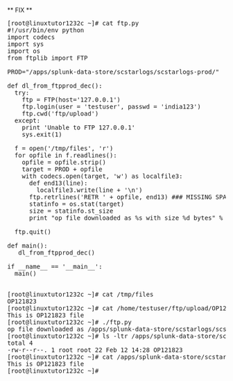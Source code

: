 ** FIX ** 

<pre>
[root@linuxtutor1232c ~]# cat ftp.py
#!/usr/bin/env python
import codecs
import sys
import os
from ftplib import FTP

PROD="/apps/splunk-data-store/scstarlogs/scstarlogs-prod/"

def dl_from_ftpprod_dec():
  try:
    ftp = FTP(host='127.0.0.1')
    ftp.login(user = 'testuser', passwd = 'india123')
    ftp.cwd('ftp/upload')
  except:
    print 'Unable to FTP 127.0.0.1'
    sys.exit(1)

  f = open('/tmp/files', 'r')
  for opfile in f.readlines():
    opfile = opfile.strip()
    target = PROD + opfile
    with codecs.open(target, 'w') as localfile3:
      def end13(line):
        localfile3.write(line + '\n')
      ftp.retrlines('RETR ' + opfile, end13) ### MISSING SPACE AFTER RETR WAS THE ISSUE ###
      statinfo = os.stat(target)
      size = statinfo.st_size
      print "op file downloaded as %s with size %d bytes" % (target, size)

  ftp.quit()

def main():
   dl_from_ftpprod_dec()

if __name__ == '__main__':
  main()


[root@linuxtutor1232c ~]# cat /tmp/files
OP121823
[root@linuxtutor1232c ~]# cat /home/testuser/ftp/upload/OP121823
This is OP121823 file
[root@linuxtutor1232c ~]# ./ftp.py
op file downloaded as /apps/splunk-data-store/scstarlogs/scstarlogs-prod/OP121823 with size 22 bytes
[root@linuxtutor1232c ~]# ls -ltr /apps/splunk-data-store/scstarlogs/scstarlogs-prod
total 4
-rw-r--r--. 1 root root 22 Feb 12 14:28 OP121823
[root@linuxtutor1232c ~]# cat /apps/splunk-data-store/scstarlogs/scstarlogs-prod/OP121823
This is OP121823 file
[root@linuxtutor1232c ~]#
</pre> 


